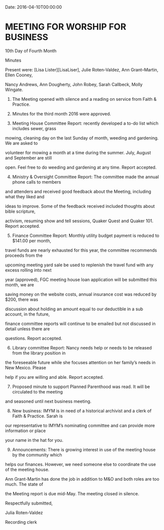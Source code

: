 Date: 2016-04-10T00:00:00

# MEETING FOR WORSHIP FOR BUSINESS

10th Day of Fourth Month

Minutes

Present were: [Lisa Lister][LisaLiser], Julie Roten-Valdez, Ann Grant–Martin, Ellen Cooney, 

Nancy Andrews, Ann Dougherty, John Robey, Sarah Callbeck, Molly Wingate.

1. The Meeting opened with silence and a reading on service from Faith & Practice.

2. Minutes for the third month 2016 were approved.

3. Meeting House Committee Report: recently developed a to-do list which includes sewer, grass 

mowing, cleaning day on the last Sunday of month, weeding and gardening. We are asked to 

volunteer for mowing a month at a time during the summer. July, August and September are still 

open. Feel free to do weeding and gardening at any time. Report accepted.

4. Ministry & Oversight Committee Report: The committee made the annual phone calls to members 

and attenders and received good feedback about the Meeting, including what they liked and 

ideas to improve.  Some of the feedback received included thoughts about bible scripture, 

activism, resuming show and tell sessions, Quaker Quest and Quaker 101. Report accepted.  

5. Finance Committee Report:  Monthly utility budget payment is reduced to $141.00 per month, 

travel funds are nearly exhausted for this year, the committee recommends proceeds from the 

upcoming meeting yard sale be used to replenish the travel fund with any excess rolling into next 

year (approved), FGC meeting house loan application will be submitted this month, we are 

saving money on the website costs, annual insurance cost was reduced by $200, there was 

discussion about holding an amount equal to our deductible in a sub account, in the future, 

finance committee reports will continue to be emailed but not discussed in detail unless there are 

questions. Report accepted.  

6. Library committee Report: Nancy needs help or needs to be released from the library position in 

the foreseeable future while she focuses attention on her family’s needs in New Mexico. Please 

help if you are willing and able. Report accepted. 

7. Proposed minute to support Planned Parenthood was read. It will be circulated to the meeting 

and seasoned until next business meeting. 

8. New business: IMYM is in need of a historical archivist and a clerk of Faith & Practice. Sarah is 

our representative to IMYM’s nominating committee and can provide more information or place 

your name in the hat for you.

9. Announcements: There is growing interest in use of the meeting house by the community which 

helps our finances. However, we need someone else to coordinate the use of the meeting house. 

Ann Grant-Martin has done the job in addition to M&O and both roles are too much. The state of 

the Meeting report is due mid-May. The meeting closed in silence. 

Respectfully submitted,

Julia Roten-Valdez

Recording clerk
